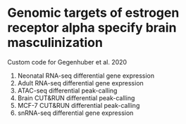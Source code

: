 # Genomic targets of estrogen receptor alpha specify brain masculinization
Custom code for Gegenhuber et al. 2020

1. Neonatal RNA-seq differential gene expression 
2. Adult RNA-seq differential gene expression
3. ATAC-seq differential peak-calling
4. Brain CUT&RUN differential peak-calling
5. MCF-7 CUT&RUN differential peak-calling
6. snRNA-seq differential gene expression
